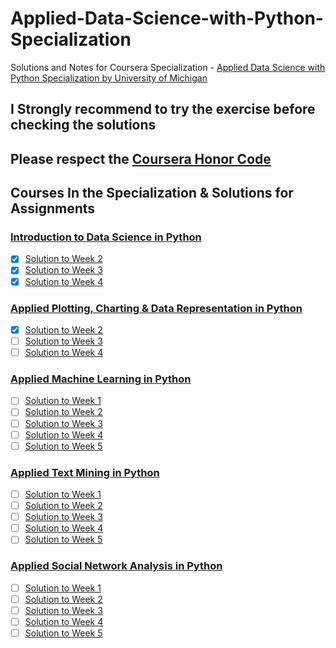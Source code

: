 # Applied-Data-Science-with-Python-Specialization
Solutions and Notes for Coursera Specialization - [Applied Data Science with Python Specialization by University of Michigan](https://www.coursera.org/specializations/data-science-python)

## I Strongly recommend to try the exercise before checking the solutions

## Please respect the [Coursera Honor Code](https://learner.coursera.help/hc/en-us/articles/209818863)

## Courses In the Specialization & Solutions for Assignments 

### [Introduction to Data Science in Python](https://www.coursera.org/learn/python-data-analysis)
- [x] [Solution to Week 2](/Introduction-to-Data-Science-in-Python/assignments/Assignment%202.ipynb)
- [x] [Solution to Week 3](/Introduction-to-Data-Science-in-Python/assignments/Assignment%203.ipynb)
- [x] [Solution to Week 4](/Introduction-to-Data-Science-in-Python/assignments/Assignment%204.ipynb)

### [Applied Plotting, Charting & Data Representation in Python](https://www.coursera.org/learn/python-plotting)
- [x] [Solution to Week 2](/Applied-Plotting-Charting-And-Data-Representation-in-Python/assignments/Assignment%202.ipynb)
- [ ] [Solution to Week 3]()
- [ ] [Solution to Week 4]()

### [Applied Machine Learning in Python](https://www.coursera.org/learn/python-machine-learning)
- [ ] [Solution to Week 1]()
- [ ] [Solution to Week 2]()
- [ ] [Solution to Week 3]()
- [ ] [Solution to Week 4]()
- [ ] [Solution to Week 5]()

### [Applied Text Mining in Python](https://www.coursera.org/learn/python-text-mining)
- [ ] [Solution to Week 1]()
- [ ] [Solution to Week 2]()
- [ ] [Solution to Week 3]()
- [ ] [Solution to Week 4]()
- [ ] [Solution to Week 5]()

### [Applied Social Network Analysis in Python](https://www.coursera.org/learn/python-social-network-analysis)
- [ ] [Solution to Week 1]()
- [ ] [Solution to Week 2]()
- [ ] [Solution to Week 3]()
- [ ] [Solution to Week 4]()
- [ ] [Solution to Week 5]()